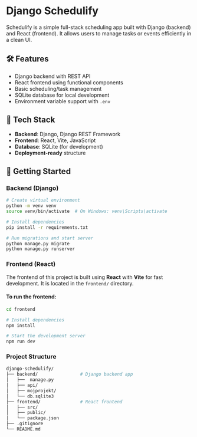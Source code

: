 # Django Schedulify

Schedulify is a simple full-stack scheduling app built with Django (backend) and React (frontend). It allows users to manage tasks or events efficiently in a clean UI.

## 🛠 Features

- Django backend with REST API
- React frontend using functional components
- Basic scheduling/task management
- SQLite database for local development
- Environment variable support with `.env`

## 🧰 Tech Stack

- **Backend**: Django, Django REST Framework
- **Frontend**: React, Vite, JavaScript
- **Database**: SQLite (for development)
- **Deployment-ready** structure

## 🚀 Getting Started

### Backend (Django)

```bash
# Create virtual environment
python -m venv venv
source venv/bin/activate  # On Windows: venv\Scripts\activate

# Install dependencies
pip install -r requirements.txt

# Run migrations and start server
python manage.py migrate
python manage.py runserver
```


### Frontend (React)

The frontend of this project is built using **React** with **Vite** for fast development. It is located in the `frontend/` directory.

#### To run the frontend:

```bash
cd frontend

# Install dependencies
npm install

# Start the development server
npm run dev
```


### Project Structure

```bash
django-schedulify/
├── backend/                # Django backend app
│   ├──  manage.py
│   ├── api/
│   ├── mojprojekt/
│   └── db.sqlite3
├── frontend/               # React frontend
│   ├── src/
│   ├── public/
│   └── package.json
├── .gitignore
└── README.md

```
